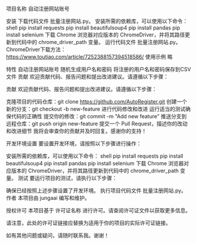 项目名称
自动注册网站账号

安装
下载代码文件 批量注册网站.py。
安装所需的依赖库，可以使用以下命令：
shell
pip install requests
pip install beautifulsoup4
pip install pandas
pip install selenium
下载 Chrome 浏览器对应版本的 ChromeDriver，并将其路径更新到代码中的 chrome_driver_path 变量。
运行代码文件 批量注册网站.py。
ChromeDriver下载方法：https://www.toutiao.com/article/7252388157394518586/
使用示例
略

特性
自动注册网站账号
随机生成用户名和密码
将注册的用户名和密码保存到CSV文件
贡献
欢迎贡献代码、报告问题和提出改进建议。请遵循以下步骤：


贡献
欢迎贡献代码、报告问题和提出改进建议。请遵循以下步骤：

克隆项目的代码仓库：git clone https://github.com/AutoRegister.git
创建一个新的分支：git checkout -b new-feature
进行代码修改和改进
运行适当的测试确保代码的正确性
提交你的修改：git commit -m "Add new feature"
推送分支到远程仓库：git push origin new-feature
提交一个 Pull Request，描述你的改动和改进细节
我将会审查你的贡献并及时回复。感谢你的支持！

开发环境设置
要设置开发环境，请按照以下步骤进行操作：

安装所需的依赖库，可以使用以下命令：
shell
pip install requests
pip install beautifulsoup4
pip install pandas
pip install selenium
下载 Chrome 浏览器对应版本的 ChromeDriver，并将其路径更新到代码中的 chrome_driver_path 变量。
测试
要运行项目的测试，请执行以下步骤：

确保已经按照上述步骤设置了开发环境。
执行项目代码文件 批量注册网站.py。
作者
本项目由 jungaai 编写和维护。

授权许可
本项目基于 许可证名称 进行许可。请查阅许可证文件以获取更多信息。

请注意，此处的许可证链接应替换为适用于你的项目的实际许可证链接。

如有其他问题或疑问，请随时联系我。谢谢！